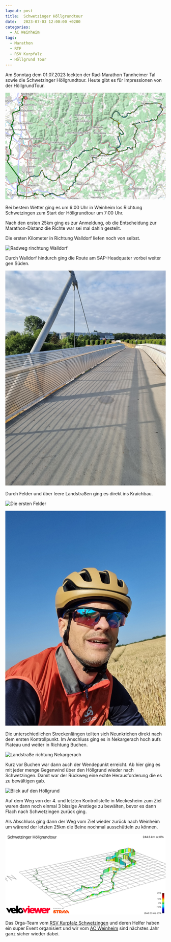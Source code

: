 ```yaml
---
layout: post
title:  Schwetzinger Höllgrundtour
date:   2023-07-03 12:00:00 +0200
categories:
  - AC Weinheim 
tags:
  - Marathon
  - RTF
  - RSV Kurpfalz
  - Höllgrund Tour
---
```


Am Sonntag dem 01.07.2023 lockten der Rad-Marathon Tannheimer Tal sowie die Schwetzinger Höllgrundtour. Heute gibt es für Impressionen von der HöllgrundTour.

![Route](/assets/images/2023-07-02-hoellgrundtour/map.png)

Bei bestem Wetter ging es um 6:00 Uhr in Weinheim los Richtung Schwetzingen zum Start der Höllgrundtour um 7:00 Uhr.

Nach den ersten 25km ging es zur Anmeldung, ob die Entscheidung zur Marathon-Distanz die Richte war sei mal dahin gestellt.

Die ersten Kilometer in Richtung Walldorf liefen noch von selbst.

![Radweg rinchtung Walldorf](/assets/images/2023-07-02-hoellgrundtour/20230702_073033.jpg)

Durch Walldorf hindurch ging die Route am SAP-Headquater vorbei weiter gen Süden.

![SAP Walldorf](/assets/images/2023-07-02-hoellgrundtour/20230702_074045.jpg)

Durch Felder und über leere Landstraßen ging es direkt ins Kraichbau.

![Die ersten Felder](/assets/images/2023-07-02-hoellgrundtour/20230702_084213.jpg)

![Selfie](/assets/images/2023-07-02-hoellgrundtour/20230702_084234.jpg)

Die unterschiedlichen Streckenlängen teilten sich Neunkrichen direkt nach dem ersten Kontrollpunkt. Im Anschluss ging es in Nekargerach hoch aufs Plateau und weiter in Richtung Buchen. 

![Landstraße richtung Nekargerach](/assets/images/2023-07-02-hoellgrundtour/20230702_094326.jpg)

Kurz vor Buchen war dann auch der Wendepunkt erreicht. Ab hier ging es mit jeder menge Gegenwind über den Höllgrund wieder nach Schwetzingen. Damit war der Rückweg eine echte Herausforderung die es zu bewältigen gab.

![Blick auf den Höllgrund](/assets/images/2023-07-02-hoellgrundtour/20230702_131024.jpg)

Auf dem Weg von der 4. und letzten Kontrollstelle in Meckesheim zum Ziel waren dann noch einmal 3 bissige Anstiege zu bewälten, bevor es dann Flach nach Schwetzingen zurück ging.

Als Abschluss ging dann der Weg vom Ziel wieder zurück nach Weinheim um wärend der letzten 25km die Beine nochmal ausschütteln zu können.

![Höhenprofil](/assets/images/2023-07-02-hoellgrundtour/profile.png)

Das Orga-Team vom [RSV Kurpfalz Schwetzingen](https://rsvkurpfalz.de) und deren Helfer haben ein super Event organisiert und wir vom [AC Weinheim](https://ac-weinheim.de/portfolio-item/radsport/) sind nächstes Jahr ganz sicher wieder dabei.
